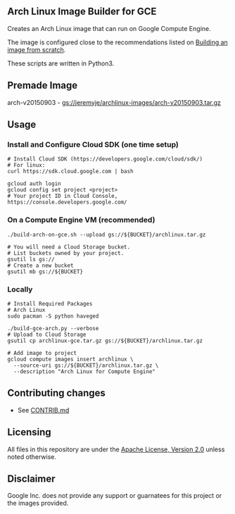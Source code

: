 ## Arch Linux Image Builder for GCE

Creates an Arch Linux image that can run on Google Compute Engine.

The image is configured close to the recommendations listed on [Building an image from scratch](https://developers.google.com/compute/docs/images#buildingimage).

These scripts are written in Python3.

## Premade Image
arch-v20150903 - [gs://jeremyje/archlinux-images/arch-v20150903.tar.gz](https://storage.googleapis.com/jeremyje/archlinux-images/arch-v20150903.tar.gz)

## Usage

### Install and Configure Cloud SDK (one time setup)
```
# Install Cloud SDK (https://developers.google.com/cloud/sdk/)
# For linux:
curl https://sdk.cloud.google.com | bash

gcloud auth login
gcloud config set project <project>
# Your project ID in Cloud Console, https://console.developers.google.com/
```

### On a Compute Engine VM (recommended)
```
./build-arch-on-gce.sh --upload gs://${BUCKET}/archlinux.tar.gz

# You will need a Cloud Storage bucket.
# List buckets owned by your project.
gsutil ls gs://
# Create a new bucket
gsutil mb gs://${BUCKET}
```

### Locally
```
# Install Required Packages
# Arch Linux
sudo pacman -S python haveged

./build-gce-arch.py --verbose
# Upload to Cloud Storage
gsutil cp archlinux-gce.tar.gz gs://${BUCKET}/archlinux.tar.gz

# Add image to project
gcloud compute images insert archlinux \
  --source-uri gs://${BUCKET}/archlinux.tar.gz \
  --description "Arch Linux for Compute Engine"
```


## Contributing changes

* See [CONTRIB.md](CONTRIB.md)


## Licensing
All files in this repository are under the [Apache License, Version 2.0](LICENSE) unless noted otherwise.


## Disclaimer
Google Inc. does not provide any support or guarnatees for this project or the images provided.
